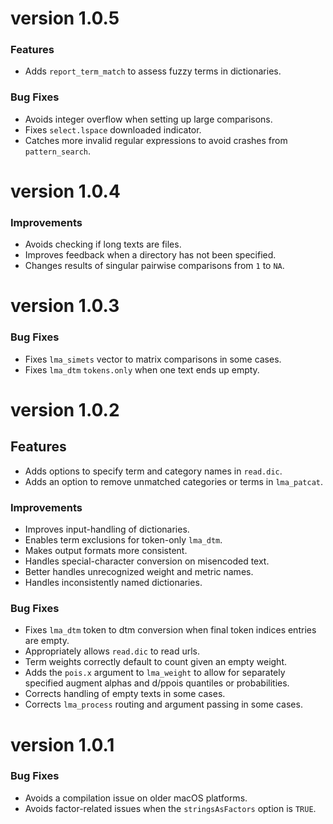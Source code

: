 # version 1.0.5

### Features
* Adds `report_term_match` to assess fuzzy terms in dictionaries.

### Bug Fixes
* Avoids integer overflow when setting up large comparisons.
* Fixes `select.lspace` downloaded indicator.
* Catches more invalid regular expressions to avoid crashes from `pattern_search`.

# version 1.0.4

### Improvements
* Avoids checking if long texts are files.
* Improves feedback when a directory has not been specified.
* Changes results of singular pairwise comparisons from `1` to `NA`.

# version 1.0.3

### Bug Fixes
* Fixes `lma_simets` vector to matrix comparisons in some cases.
* Fixes `lma_dtm` `tokens.only` when one text ends up empty.

# version 1.0.2

## Features
* Adds options to specify term and category names in `read.dic`.
* Adds an option to remove unmatched categories or terms in `lma_patcat`.

### Improvements
* Improves input-handling of dictionaries.
* Enables term exclusions for token-only `lma_dtm`.
* Makes output formats more consistent.
* Handles special-character conversion on misencoded text.
* Better handles unrecognized weight and metric names.
* Handles inconsistently named dictionaries.

### Bug Fixes
* Fixes `lma_dtm` token to dtm conversion when final token indices entries are empty.
* Appropriately allows `read.dic` to read urls.
* Term weights correctly default to count given an empty weight.
* Adds the `pois.x` argument to `lma_weight` to allow for separately specified augment alphas
  and d/ppois quantiles or probabilities.
* Corrects handling of empty texts in some cases.
* Corrects `lma_process` routing and argument passing in some cases.

# version 1.0.1

### Bug Fixes
* Avoids a compilation issue on older macOS platforms.
* Avoids factor-related issues when the `stringsAsFactors` option is `TRUE`.
